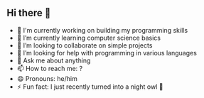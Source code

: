 ## Hi there 👋 

- 🔌 I'm currently working on building my programming skills
- 🌱 I’m currently learning computer science basics
- 👯 I’m looking to collaborate on simple projects
- 🤔 I’m looking for help with programming in various languages
- 💬 Ask me about anything
- 📫 How to reach me: ?
- 😄 Pronouns: he/him
- ⚡ Fun fact: I just recently turned into a night owl 🦉

